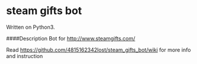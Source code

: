 # steam gifts bot
Written on Python3.

####Description
Bot for http://www.steamgifts.com/ 

Read https://github.com/4815162342lost/steam_gifts_bot/wiki for more info and instruction
